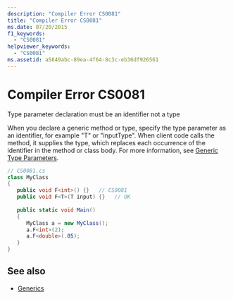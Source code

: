 ```yaml
---
description: "Compiler Error CS0081"
title: "Compiler Error CS0081"
ms.date: 07/20/2015
f1_keywords: 
  - "CS0081"
helpviewer_keywords: 
  - "CS0081"
ms.assetid: a5649abc-89ea-4f64-8c3c-eb36df926561
---
```

# Compiler Error CS0081

Type parameter declaration must be an identifier not a type  
  
 When you declare a generic method or type, specify the type parameter as an identifier, for example "T" or "inputType". When client code calls the method, it supplies the type, which replaces each occurrence of the identifier in the method or class body. For more information, see [Generic Type Parameters](../programming-guide/generics/generic-type-parameters.md).  
  
```csharp  
// CS0081.cs  
class MyClass  
{  
   public void F<int>() {}   // CS0081  
   public void F<T>(T input) {}   // OK  
  
   public static void Main()  
   {  
      MyClass a = new MyClass();  
      a.F<int>(2);  
      a.F<double>(.05);  
   }  
}  
```  
  
## See also

- [Generics](../programming-guide/generics/index.md)
